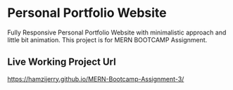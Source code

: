 # Personal Portfolio Website

Fully Responsive Personal Portfolio Website with minimalistic approach and little bit animation. This project is for MERN BOOTCAMP Assignment.

## Live Working Project Url

https://hamzijerry.github.io/MERN-Bootcamp-Assignment-3/
